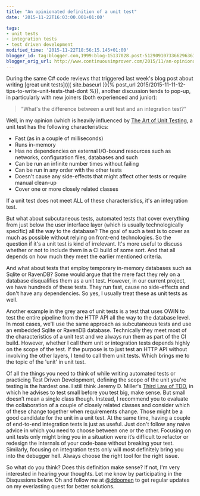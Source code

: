 ```yaml
---
title: "An opinionated definition of a unit test"
date: '2015-11-22T16:03:00.001+01:00'

tags: 
- unit tests
- integration tests
- test driven development
modified_time: '2015-11-22T18:56:15.145+01:00'
blogger_id: tag:blogger.com,1999:blog-15137028.post-5129091073366296361
blogger_orig_url: http://www.continuousimprover.com/2015/11/an-opinionated-definition-of-unit-test.html
---
```


During the same C# code reviews that triggered last week's blog post about writing 
[great unit tests]({{ site.baseurl }}{% post_url 2015/2015-11-11-12-tips-to-write-unit-tests-that-dont %}), another discussion tends to pop-up, in particularly with new joiners (both experienced and junior): 

> "What's the difference between a unit test and an integration test?"

Well, in my opinion (which is heavily influenced by [The Art of Unit Testing](http://artofunittesting.com/"), a unit test has the following characteristics:  
* Fast (as in a couple of milliseconds)  
* Runs in-memory
* Has no dependencies on external I/O-bound resources such as networks, configuration files, databases and such  
* Can be run an infinite number times without failing
* Can be run in any order with the other tests  
* Doesn't cause any side-effects that might affect other tests or require manual clean-up  
* Cover one or more closely related classes

If a unit test does not meet ALL of these characteristics, it's an integration test. 

But what about subcutaneous tests, automated tests that cover everything from just below the user interface layer (which is usually technologically specific) all the way to the database? The goal of such a test is to cover as much as possible without relying on front-end technologies. So the question if it's a unit test is kind of irrelevant. It's more useful to discuss whether or not to include them in a CI build of some sort. And that all depends on how much they meet the earlier mentioned criteria. 

And what about tests that employ temporary in-memory databases such as Sqlite or RavenDB? Some would argue that the mere fact they rely on a database disqualifies them as a unit test. However, in our current project, we have hundreds of these tests. They run fast, cause no side-effects and don't have any dependencies. So yes, I usually treat these as unit tests as well. 

Another example in the grey area of unit tests is a test that uses OWIN to test the entire pipeline from the HTTP API all the way to the database level. In most cases, we'll use the same approach as subcutaneous tests and use an embedded Sqlite or RavenDB database. Technically they meet most of the characteristics of a unit test and we always run them as part of the CI build. However, whether I call them unit or integration tests depends highly on the scope of the test. If the purpose is to just test an HTTP API without involving the other layers, I tend to call them unit tests. Which brings me to the topic of the 'unit' in unit test.

Of all the things you need to think of while writing automated tests or practicing Test Driven Development, defining the scope of the unit you're testing is the hardest one. I still think Jeremy D. Miller's [Third Law of TDD](http://codebetter.com/jeremymiller/2006/05/30/achieve-better-results-by-following-jeremys-third-law-of-tdd-test-small-before-testing-big), in which he advises to test small before you test big, make sense. But small doesn’t mean a single class though. Instead, I recommend you to evaluate the collaboration of a couple of closely related classes and consider which of these change together when requirements change. Those might be a good candidate for the unit in a unit test. At the same time, having a couple of end-to-end integration tests is just as useful. Just don't follow any naive advice in which you need to choose between one or the other. Focusing on unit tests only might bring you in a situation were it’s difficult to refactor or redesign the internals of your code-base without breaking your test. Similarly, focusing on integration tests only will most definitely bring you into the debugger hell. Always choose the right tool for the right issue.

So what do you think? Does this definition make sense? If not, I'm very interested in hearing your thoughts. Let me know by participating in the Disqussions below. Oh and follow me at <a href="https://twitter.com/ddoomen">@ddoomen</a> to get regular updates on my everlasting quest for better solutions.</p>  